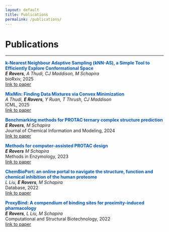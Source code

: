 ```yaml
---
layout: default
title: Publications
permalink: /publications/
---
```


# Publications
---

<span style="color: #0056b3;">**k-Nearest Neighbour Adaptive Sampling (kNN-AS), a Simple Tool to Efficiently Explore Conformational Space**</span>  
***E Rovers**, A Thudi, CJ Maddison, M Schapira*  
bioRxiv, 2025  
[link to paper](https://doi.org/10.1101/2025.03.05.641673)

<span style="color: #0056b3;">**MixMin: Finding Data Mixtures via Convex Minimization**</span>  
*A Thudi, **E Rovers**, Y Ruan, T Thrush, CJ Maddison*  
ICML, 2025    
[link to paper](https://doi.org/10.48550/arXiv.2502.10510)

<span style="color: #0056b3;">**Benchmarking methods for PROTAC ternary complex structure prediction**</span>  
***E Rovers**, M Schapira*  
Journal of Chemical Information and Modeling, 2024  
[link to paper](https://doi.org/10.1021/acs.jcim.4c00426)

<span style="color: #0056b3;">**Methods for computer-assisted PROTAC design**</span>  
***E Rovers** M Schapira*  
Methods in Enzymology, 2023  
[link to paper](https://doi.org/10.1016/bs.mie.2023.06.020)

<span style="color: #0056b3;">**ChemBioPort: an online portal to navigate the structure, function and chemical inhibition of the human proteome**</span>  
*L Liu, **E Rovers**, M Schapira*  
Database, 2022  
[link to paper](https://doi.org/10.1093/database/baac088)

<span style="color: #0056b3;">**ProxyBind: A compendium of binding sites for proximity-induced pharmacology**</span>  
***E Rovers**, L Liu, M Schapira*  
Computational and Structural Biotechnology, 2022  
[link to paper](https://doi.org/10.1016/j.csbj.2022.11.010)

